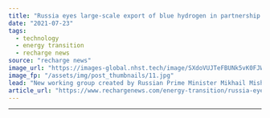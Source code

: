 ```yaml
---
title: "Russia eyes large-scale export of blue hydrogen in partnership with local oil & gas majors"
date: "2021-07-23"
tags: 
  - technology
  - energy transition
  - recharge news
source: "recharge news"
image_url: "https://images-global.nhst.tech/image/SXdoVUJTeFBUNk5vK0FJWkd2VmhIbUwvVGdYR0NVM0dZT2V5U3J0WnpEbz0=/nhst/binary/78807e42777ab281187cb8d7ac3f3036"
image_fp: "/assets/img/post_thumbnails/11.jpg"
lead: "New working group created by Russian Prime Minister Mikhail Mishustin aims to co-ordinate hydrogen projects with state authorities"
article_url: "https://www.rechargenews.com/energy-transition/russia-eyes-large-scale-export-of-blue-hydrogen-in-partnership-with-local-oil-gas-majors/2-1-1043974"
---
```


---
